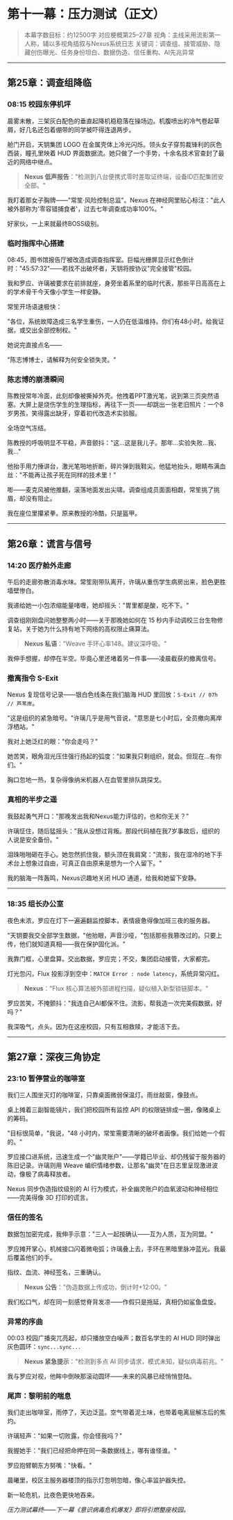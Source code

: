 # 第十一幕：压力测试（正文）

> 本幕字数目标：约12500字
> 对应梗概第25–27章
> 视角：主线采用流影第一人称，辅以多视角插叙与Nexus系统日志
> 关键词：调查组、接管威胁、隐藏创伤曝光、任务身份坦白、数据伪造、信任重构、AI先兆异常

---

## 第25章：调查组降临

### 08:15  校园东停机坪

晨雾未散，三架灰白配色的垂直起降机稳稳落在操场边。机腹喷出的冷气卷起草屑，好几名还包着绷带的同学被吓得连退两步。

舱门开启，天钥集团 LOGO 在金属壳体上冷光闪烁。领头女子穿剪裁锋利的灰色西装，瞳孔里映着 HUD 界面数据流。她只做了一个手势，十余名技术官查封了最近的网络中继点。

> **Nexus 低声报告**："检测到八台便携式零时差取证终端，设备ID匹配集团安全部。"

我盯着那女子胸牌——"常笙·风险控制总监"。Nexus 在神经网里贴心标注："此人被外部称为'零容错捕食者'，过去七年调查成功率100%。"

好家伙，一上来就最终BOSS级别。

### 临时指挥中心搭建

08:45，图书馆报告厅被改造成调查指挥室。巨幅光栅屏显示红色倒计时："45:57:32"——若找不出破坏者，天钥将按协议"完全接管"校园。

我和罗应、许璃被要求在前排就座，身旁坐着系里的临时代表，那些平日高高在上的学术骨干今天像小学生一样安静。

常笙开场语速极快：

"各位，系统故障造成三名学生重伤，一人仍在低温维持。你们有48小时。给我证据，或交出全部控制权。"

她说完直接点名——

"陈志博博士，请解释为何安全锁失灵。"

### 陈志博的崩溃瞬间

陈教授常年冷面，此刻却像被撕掉外壳。他拽着PPT激光笔，说到第三页突然语塞。大屏上是烧伤学生的生理指标，再往下一页——却跳出一张老旧照片：一个8岁男孩，笑得露出缺牙，穿着初代改造术实验服。

全场空气冻结。

陈教授的呼吸明显不平稳，声音颤抖："这…这是我儿子。那年…实验失败…我、我…"

他抬手用力捶讲台，激光笔啪地折断，碎片弹到我鞋尖。他猛地抬头，眼睛布满血丝："不能再让孩子死在同样的技术里！"

嘭——麦克风被他推翻，滚落地面发出尖啸。调查组成员面面相觑，常笙挑了挑眉，却没有阻止。

我在座位里攥紧拳。原来教授的冷酷，只是盔甲。


---

## 第26章：谎言与信号

### 14:20  医疗舱外走廊

午后的走廊弥散消毒水味。常笙刚带队离开，许璃从重伤学生病房出来，脸色更胜墙壁惨白。

我递给她一小包浓缩能量啫喱，她却摇头："胃里都是酸，吃不下。"

调查组刚刚盘问她整整两小时——关于那晚她如何在 15 秒内手动调校三台生物修复站，关于她为什么持有地下网络的高权限止痛算法。

> **Nexus 私语**："Weave 手环心率148。建议深呼吸。"

我伸手想握，却停在半空。毕竟心里还堵着另一件事——凌晨截获的撤离信号。

### 撤离指令 S-Exit

Nexus 复现信号记录——银白色线条在我们脑海 HUD 里回放：`S-Exit // 07h // 芦苇岸`。

"这是组织的紧急暗号。"许璃几乎是用气音说，"意思是七小时后，全员撤向离岸浮栖站。"

我对上她泛红的眼："你会走吗？"

她苦笑，眼角泪光压住强行扬起的弧度："如果我只剩组织，就会。但现在…有你们。"

胸口忽地一热，复杂得像纳米机器人在血管里排队跳探戈。

### 真相的半步之遥

我鼓起勇气开口："那晚发出我和Nexus能力评估的，也和你无关？"

许璃怔住，随后猛摇头："我从没想过背叛。那段代码植在我7岁事故后，组织的人说是安全备份。"

泪珠啪啪砸在手心。她忽然抓住我，额头顶在我肩窝："流影，我在湿冷的地下手术台上想象过自由，可真正自由原来是想为一个人留下。"

我的脑海一阵轰鸣，Nexus识趣地关闭 HUD 通道，给我和她留下安静。


---

### 18:35  组长办公室

夜色未浓，罗应在灯下一遍遍翻监控脚本，表情疲惫得像加班三夜的服务器。

"天钥要我交全部学生数据，"他抬眼，声音沙哑，"包括那些我篡改过的。只要上传，他们就知道真相——我在保护固化派。"

我靠门框，心里盘算。交出数据，罗应完；不交，集团启动接管，大家都完。

灯光忽闪，Flux 投影浮到空中：`MATCH Error : node latency`，系统异常闪红。

> **Nexus**："Flux 核心算法被外部进程扫描，疑似植入新型锁链脚本。"

罗应苦笑，不掩颤抖："我连自己AI都保不住。流影，帮我造一次完美假数据，好吗？"

我深吸气，点头。因为在这座校园，只有互相救赎，才能活下去。


---

## 第27章：深夜三角协定

### 23:10  暂停营业的咖啡室

我们三人围坐灭灯的咖啡室，只靠桌面微弱保温灯。雨丝敲窗，像鼓点。

桌上摊着三副智能镜片，我们把校园所有监控 API 的权限链排成一圈，像赌桌上的筹码。

"目标很简单，"我说，"48 小时内，常笙需要清晰的破坏者画像。我们给她一个假的。"

罗应接口进系统，迅速生成一个"幽灵账户"——学籍已毕业、却仍残留于服务器的陈旧记录。许璃则用 Weave 编织情绪参数，让那名"幽灵"在日志里呈现激进波动，像极了病毒释放者。

Nexus 同步伪造指纹级别的 AI 行为模式，补全幽灵账户的血氧波动和神经相位——完美得像 3D 打印的谎言。

### 信任的签名

数据包加密完成，我伸手示意："三人一起按确认——互为人质，互为同盟。"

罗应摊开掌心，机械接口闪着微电弧；许璃叠上去，手环在黑暗里脉冲蓝光。我最后覆盖他们的手。

指纹、血流、神经签名，三重确认。

> **Nexus 公告**："伪造数据上传成功，倒计时+12:00。"

我们松口气，却在同一刻感觉脊背发凉——作假只是拖延，真相仍如鲨鱼盘旋。

### 异常的序曲

00:03  校园广播突兀亮起，却只播放空白噪声；数百名学生的 AI HUD 同时弹出灰色圆环：`sync...sync...`

> **Nexus 紧急提示**："检测到多点 AI 同步请求，模式未知，疑似病毒前兆。"

我与罗应对视，他眸中倒映那滚动圆环——未来的风暴已经悄悄登陆。

### 尾声：黎明前的喘息

我们走出咖啡室，雨停了，天边泛蓝。空气带着泥土味，也带着电离层解冻后的焦灼。

许璃轻声："如果一切败露，你会怪我吗？"

我握她手："我们已经把命押在同一条数据线上，哪有谁怪谁。"

罗应抱臂朝东方努嘴："快看。"

晨曦里，校区主服务器楼顶的指示灯忽明忽暗，像心率监护器失控。

新一轮危机，比夜色更快地吞来。

*压力测试幕终——下一幕《意识病毒危机爆发》即将引燃整座校园。* 